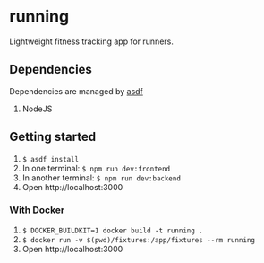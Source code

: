 # running

Lightweight fitness tracking app for runners.

## Dependencies

Dependencies are managed by [asdf](https://asdf-vm.com/#/)
1.  NodeJS

## Getting started

1.  `$ asdf install`
1.  In one terminal: `$ npm run dev:frontend`
1.  In another terminal: `$ npm run dev:backend`
1.  Open http://localhost:3000

### With Docker

1.  `$ DOCKER_BUILDKIT=1 docker build -t running .`
1.  `$ docker run -v $(pwd)/fixtures:/app/fixtures --rm running`
1.  Open http://localhost:3000
